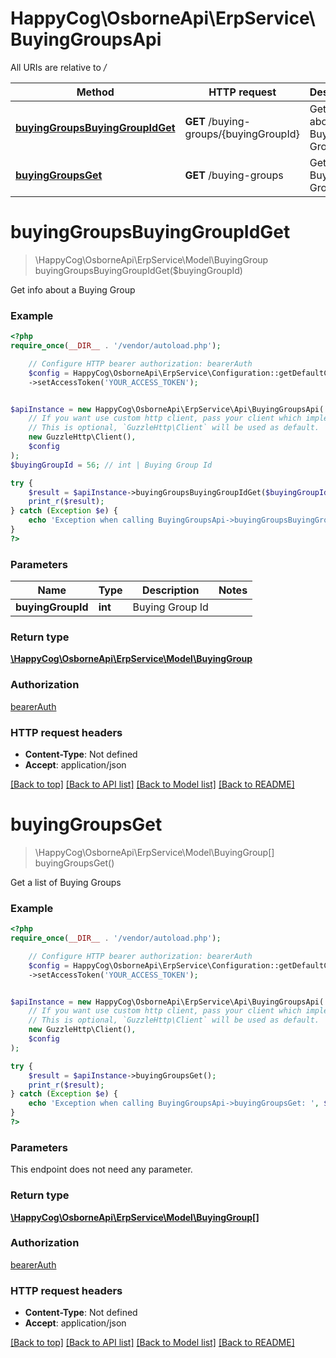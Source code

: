 # HappyCog\OsborneApi\ErpService\BuyingGroupsApi

All URIs are relative to */*

Method | HTTP request | Description
------------- | ------------- | -------------
[**buyingGroupsBuyingGroupIdGet**](BuyingGroupsApi.md#buyingGroupsBuyingGroupIdGet) | **GET** /buying-groups/{buyingGroupId} | Get info about a Buying Group
[**buyingGroupsGet**](BuyingGroupsApi.md#buyingGroupsGet) | **GET** /buying-groups | Get a list of Buying Groups


# **buyingGroupsBuyingGroupIdGet**
> \HappyCog\OsborneApi\ErpService\Model\BuyingGroup buyingGroupsBuyingGroupIdGet($buyingGroupId)

Get info about a Buying Group

### Example
```php
<?php
require_once(__DIR__ . '/vendor/autoload.php');

    // Configure HTTP bearer authorization: bearerAuth
    $config = HappyCog\OsborneApi\ErpService\Configuration::getDefaultConfiguration()
    ->setAccessToken('YOUR_ACCESS_TOKEN');


$apiInstance = new HappyCog\OsborneApi\ErpService\Api\BuyingGroupsApi(
    // If you want use custom http client, pass your client which implements `GuzzleHttp\ClientInterface`.
    // This is optional, `GuzzleHttp\Client` will be used as default.
    new GuzzleHttp\Client(),
    $config
);
$buyingGroupId = 56; // int | Buying Group Id

try {
    $result = $apiInstance->buyingGroupsBuyingGroupIdGet($buyingGroupId);
    print_r($result);
} catch (Exception $e) {
    echo 'Exception when calling BuyingGroupsApi->buyingGroupsBuyingGroupIdGet: ', $e->getMessage(), PHP_EOL;
}
?>
```

### Parameters

Name | Type | Description  | Notes
------------- | ------------- | ------------- | -------------
 **buyingGroupId** | **int**| Buying Group Id |

### Return type

[**\HappyCog\OsborneApi\ErpService\Model\BuyingGroup**](../Model/BuyingGroup.md)

### Authorization

[bearerAuth](../../README.md#bearerAuth)

### HTTP request headers

 - **Content-Type**: Not defined
 - **Accept**: application/json

[[Back to top]](#) [[Back to API list]](../../README.md#documentation-for-api-endpoints) [[Back to Model list]](../../README.md#documentation-for-models) [[Back to README]](../../README.md)

# **buyingGroupsGet**
> \HappyCog\OsborneApi\ErpService\Model\BuyingGroup[] buyingGroupsGet()

Get a list of Buying Groups

### Example
```php
<?php
require_once(__DIR__ . '/vendor/autoload.php');

    // Configure HTTP bearer authorization: bearerAuth
    $config = HappyCog\OsborneApi\ErpService\Configuration::getDefaultConfiguration()
    ->setAccessToken('YOUR_ACCESS_TOKEN');


$apiInstance = new HappyCog\OsborneApi\ErpService\Api\BuyingGroupsApi(
    // If you want use custom http client, pass your client which implements `GuzzleHttp\ClientInterface`.
    // This is optional, `GuzzleHttp\Client` will be used as default.
    new GuzzleHttp\Client(),
    $config
);

try {
    $result = $apiInstance->buyingGroupsGet();
    print_r($result);
} catch (Exception $e) {
    echo 'Exception when calling BuyingGroupsApi->buyingGroupsGet: ', $e->getMessage(), PHP_EOL;
}
?>
```

### Parameters
This endpoint does not need any parameter.

### Return type

[**\HappyCog\OsborneApi\ErpService\Model\BuyingGroup[]**](../Model/BuyingGroup.md)

### Authorization

[bearerAuth](../../README.md#bearerAuth)

### HTTP request headers

 - **Content-Type**: Not defined
 - **Accept**: application/json

[[Back to top]](#) [[Back to API list]](../../README.md#documentation-for-api-endpoints) [[Back to Model list]](../../README.md#documentation-for-models) [[Back to README]](../../README.md)

